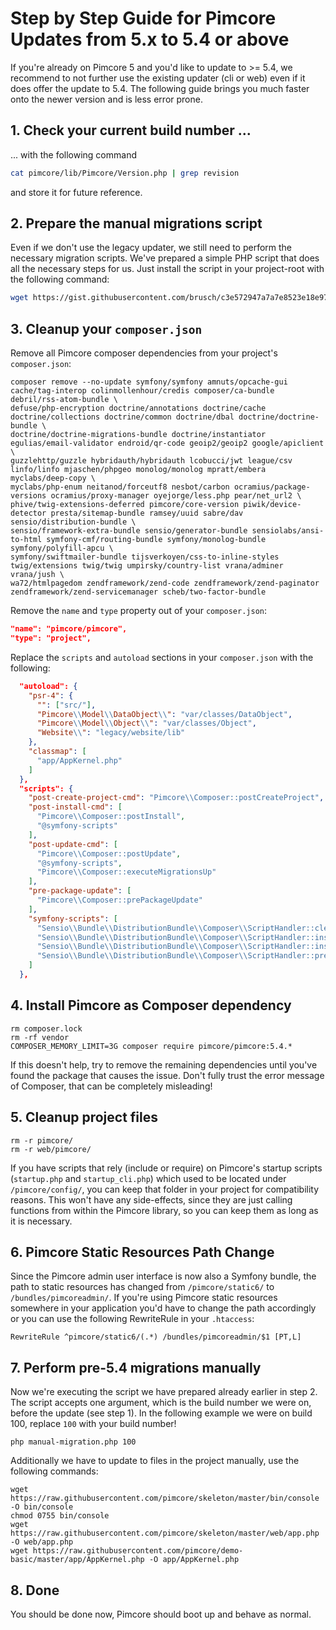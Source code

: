 # Step by Step Guide for Pimcore Updates from 5.x to 5.4 or above

If you're already on Pimcore 5 and you'd like to update to >= 5.4, we recommend to not further use the existing 
updater (cli or web) even if it does offer the update to 5.4. The following guide brings you much faster onto 
the newer version and is less error prone.  

## 1. Check your current build number ...
... with the following command
```bash
cat pimcore/lib/Pimcore/Version.php | grep revision
```
and store it for future reference. 

## 2. Prepare the manual migrations script
Even if we don't use the legacy updater, we still need to perform the necessary migration scripts. 
We've prepared a simple PHP script that does all the necessary steps for us.
Just install the script in your project-root with the following command: 
```bash
wget https://gist.githubusercontent.com/brusch/c3e572947a7a7e8523e18e9787cf88c3/raw/pimcore-migrations-40-to-54.php -O manual-migration.php
```

## 3. Cleanup your `composer.json`

Remove all Pimcore composer dependencies from your project's `composer.json`: 
```
composer remove --no-update symfony/symfony amnuts/opcache-gui cache/tag-interop colinmollenhour/credis composer/ca-bundle debril/rss-atom-bundle \
defuse/php-encryption doctrine/annotations doctrine/cache doctrine/collections doctrine/common doctrine/dbal doctrine/doctrine-bundle \
doctrine/doctrine-migrations-bundle doctrine/instantiator egulias/email-validator endroid/qr-code geoip2/geoip2 google/apiclient \
guzzlehttp/guzzle hybridauth/hybridauth lcobucci/jwt league/csv linfo/linfo mjaschen/phpgeo monolog/monolog mpratt/embera myclabs/deep-copy \
myclabs/php-enum neitanod/forceutf8 nesbot/carbon ocramius/package-versions ocramius/proxy-manager oyejorge/less.php pear/net_url2 \
phive/twig-extensions-deferred pimcore/core-version piwik/device-detector presta/sitemap-bundle ramsey/uuid sabre/dav sensio/distribution-bundle \
sensio/framework-extra-bundle sensio/generator-bundle sensiolabs/ansi-to-html symfony-cmf/routing-bundle symfony/monolog-bundle symfony/polyfill-apcu \
symfony/swiftmailer-bundle tijsverkoyen/css-to-inline-styles twig/extensions twig/twig umpirsky/country-list vrana/adminer vrana/jush \
wa72/htmlpagedom zendframework/zend-code zendframework/zend-paginator zendframework/zend-servicemanager scheb/two-factor-bundle 
```

Remove the `name` and `type` property out of your `composer.json`: 
```json
"name": "pimcore/pimcore",
"type": "project",
```

Replace the `scripts` and `autoload` sections in your `composer.json` with the following: 
```json
  "autoload": {
    "psr-4": {
      "": ["src/"],
      "Pimcore\\Model\\DataObject\\": "var/classes/DataObject",
      "Pimcore\\Model\\Object\\": "var/classes/Object",
      "Website\\": "legacy/website/lib"
    },
    "classmap": [
      "app/AppKernel.php"
    ]
  },
  "scripts": {
    "post-create-project-cmd": "Pimcore\\Composer::postCreateProject",
    "post-install-cmd": [
      "Pimcore\\Composer::postInstall",
      "@symfony-scripts"
    ],
    "post-update-cmd": [
      "Pimcore\\Composer::postUpdate",
      "@symfony-scripts",
      "Pimcore\\Composer::executeMigrationsUp"
    ],
    "pre-package-update": [
      "Pimcore\\Composer::prePackageUpdate"
    ],
    "symfony-scripts": [
      "Sensio\\Bundle\\DistributionBundle\\Composer\\ScriptHandler::clearCache",
      "Sensio\\Bundle\\DistributionBundle\\Composer\\ScriptHandler::installAssets",
      "Sensio\\Bundle\\DistributionBundle\\Composer\\ScriptHandler::installRequirementsFile",
      "Sensio\\Bundle\\DistributionBundle\\Composer\\ScriptHandler::prepareDeploymentTarget"
    ]
  },
```

## 4. Install Pimcore as Composer dependency 
```
rm composer.lock
rm -rf vendor
COMPOSER_MEMORY_LIMIT=3G composer require pimcore/pimcore:5.4.*
```

If this doesn't help, try to remove the remaining dependencies until you've found the package that causes the issue. 
Don't fully trust the error message of Composer, that can be completely misleading! 

## 5. Cleanup project files
```
rm -r pimcore/
rm -r web/pimcore/
```

If you have scripts that rely (include or require) on Pimcore's startup scripts (`startup.php` and `startup_cli.php`) 
which used to be located under `/pimcore/config/`, you can keep that folder in your project for compatibility reasons. 
This won't have any side-effects, since they are just calling functions from within the Pimcore library, so you can keep
them as long as it is necessary.  

## 6. Pimcore Static Resources Path Change
Since the Pimcore admin user interface is now also a Symfony bundle, the path to static resources has changed from 
`/pimcore/static6/` to `/bundles/pimcoreadmin/`. If you're using Pimcore static resources somewhere in your application 
you'd have to change the path accordingly or you can use the following RewriteRule in your `.htaccess`: 
```
RewriteRule ^pimcore/static6/(.*) /bundles/pimcoreadmin/$1 [PT,L]
```

## 7. Perform pre-5.4 migrations manually
Now we're executing the script we have prepared already earlier in step 2. 
The script accepts one argument, which is the build number we were on, before the update (see step 1). 
In the following example we were on build 100, replace `100` with your build number! 

```
php manual-migration.php 100
```

Additionally we have to update to files in the project manually, use the following commands: 
```
wget https://raw.githubusercontent.com/pimcore/skeleton/master/bin/console -O bin/console
chmod 0755 bin/console
wget https://raw.githubusercontent.com/pimcore/skeleton/master/web/app.php -O web/app.php
wget https://raw.githubusercontent.com/pimcore/demo-basic/master/app/AppKernel.php -O app/AppKernel.php
```


## 8. Done 
You should be done now, Pimcore should boot up and behave as normal. 